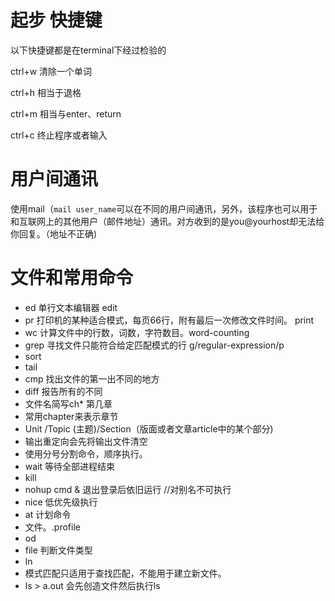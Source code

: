 # 起步 快捷键

以下快捷键都是在terminal下经过检验的

ctrl+w 清除一个单词

ctrl+h 相当于退格

ctrl+m 相当与enter、return

ctrl+c 终止程序或者输入

# 用户间通讯
使用mail（`mail user_name`可以在不同的用户间通讯，另外，该程序也可以用于和互联网上的其他用户（邮件地址）通讯。对方收到的是you@yourhost却无法给你回复。（地址不正确)

# 文件和常用命令

- ed 单行文本编辑器 edit
- pr 打印机的某种适合模式，每页66行，附有最后一次修改文件时间。 print
- wc 计算文件中的行数，词数，字符数目。word-counting
- grep 寻找文件只能符合给定匹配模式的行 g/regular-expression/p
- sort 
- tail
- cmp 找出文件的第一出不同的地方
- diff 报告所有的不同
- 文件名简写ch* 第几章 
- 常用chapter来表示章节
- Unit /Topic (主题)/Section（版面或者文章article中的某个部分) 
- 输出重定向会先将输出文件清空
- 使用分号分割命令，顺序执行。
- wait 等待全部进程结束
- kill
- nohup cmd & 退出登录后依旧运行  //对别名不可执行
- nice 低优先级执行
- at 计划命令
- 文件。.profile
- od
- file 判断文件类型
- ln
- 模式匹配只适用于查找匹配，不能用于建立新文件。
- ls > a.out 会先创造文件然后执行ls
